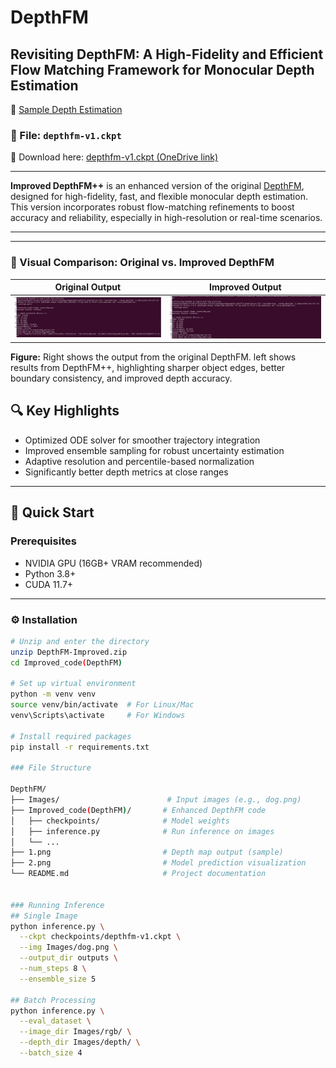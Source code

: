 # DepthFM

## Revisiting DepthFM: A High-Fidelity and Efficient Flow Matching Framework for Monocular Depth Estimation

🔗 [Sample Depth Estimation](https://github.com/Tipusultan199/DepthFM/blob/main/2.png)

### 🔑 File: `depthfm-v1.ckpt`

📎 Download here: [depthfm-v1.ckpt (OneDrive link)](https://sluedu-my.sharepoint.com/:f:/g/personal/tipu_sultan_slu_edu/EndixeYj6dRPuhKia0kdI1sB5z_EdxYzd-C5YiO8VEWT8Q?e=TaUA2E)

---

**Improved DepthFM++** is an enhanced version of the original [DepthFM](https://arxiv.org/abs/2403.13788), designed for high-fidelity, fast, and flexible monocular depth estimation. This version incorporates robust flow-matching refinements to boost accuracy and reliability, especially in high-resolution or real-time scenarios.

---

---

### 📸 Visual Comparison: Original vs. Improved DepthFM

| Original Output                         | Improved Output                          |
|----------------------------------------|------------------------------------------|
| ![Original](https://raw.githubusercontent.com/Tipusultan199/DepthFM/main/2.png) | ![Improved](https://raw.githubusercontent.com/Tipusultan199/DepthFM/main/1.png) |

**Figure:** Right shows the output from the original DepthFM. left shows results from DepthFM++, highlighting sharper object edges, better boundary consistency, and improved depth accuracy.



## 🔍 Key Highlights

- Optimized ODE solver for smoother trajectory integration  
- Improved ensemble sampling for robust uncertainty estimation  
- Adaptive resolution and percentile-based normalization  
- Significantly better depth metrics at close ranges  

---

## 🚀 Quick Start

### Prerequisites

- NVIDIA GPU (16GB+ VRAM recommended)  
- Python 3.8+  
- CUDA 11.7+  

---

### ⚙️ Installation

```bash
# Unzip and enter the directory
unzip DepthFM-Improved.zip
cd Improved_code(DepthFM)

# Set up virtual environment
python -m venv venv
source venv/bin/activate  # For Linux/Mac
venv\Scripts\activate     # For Windows

# Install required packages
pip install -r requirements.txt

### File Structure

DepthFM/
├── Images/                        # Input images (e.g., dog.png)
├── Improved_code(DepthFM)/       # Enhanced DepthFM code
│   ├── checkpoints/              # Model weights
│   ├── inference.py              # Run inference on images
│   └── ...
├── 1.png                         # Depth map output (sample)
├── 2.png                         # Model prediction visualization
└── README.md                     # Project documentation


### Running Inference
## Single Image
python inference.py \
  --ckpt checkpoints/depthfm-v1.ckpt \
  --img Images/dog.png \
  --output_dir outputs \
  --num_steps 8 \
  --ensemble_size 5

## Batch Processing
python inference.py \
  --eval_dataset \
  --image_dir Images/rgb/ \
  --depth_dir Images/depth/ \
  --batch_size 4


